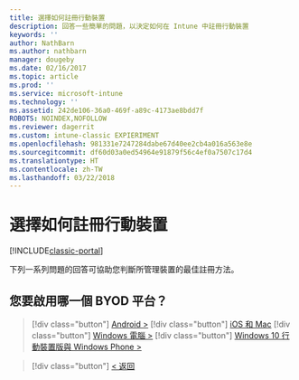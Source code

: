 ```yaml
---
title: 選擇如何註冊行動裝置
description: 回答一些簡單的問題，以決定如何在 Intune 中註冊行動裝置
keywords: ''
author: NathBarn
ms.author: nathbarn
manager: dougeby
ms.date: 02/16/2017
ms.topic: article
ms.prod: ''
ms.service: microsoft-intune
ms.technology: ''
ms.assetid: 242de106-36a0-469f-a89c-4173ae8bdd7f
ROBOTS: NOINDEX,NOFOLLOW
ms.reviewer: dagerrit
ms.custom: intune-classic EXPIERIMENT
ms.openlocfilehash: 981331e7247284dabe67d40ee2cb4a016a563e8e
ms.sourcegitcommit: df60d03a0ed54964e91879f56c4ef0a7507c17d4
ms.translationtype: HT
ms.contentlocale: zh-TW
ms.lasthandoff: 03/22/2018
---
```

# <a name="choose-how-to-enroll-mobile-devices"></a>選擇如何註冊行動裝置

[!INCLUDE[classic-portal](../includes/classic-portal.md)]

下列一系列問題的回答可協助您判斷所管理裝置的最佳註冊方法。

## <a name="which-byod-platform-do-you-want-to-enable"></a>**您要啟用哪一個 BYOD 平台？**

> [!div  class="button"]
[Android >](/intune-classic/deploy-use/set-up-android-management-with-microsoft-intune)
> [!div class="button"]
[iOS 和 Mac](/intune-classic/deploy-use/set-up-ios-and-mac-management-with-microsoft-intune)
> [!div class="button"]
[Windows 電腦 >](/intune-classic/deploy-use/set-up-windows-device-management-with-microsoft-intune)
> [!div class="button"]
[Windows 10 行動裝置版與 Windows Phone >](/intune-classic/deploy-use/set-up-windows-phone-management-with-microsoft-intune)


> [!div class="button"]
[< 返回](choose-how-to-enroll-devices1.md)
